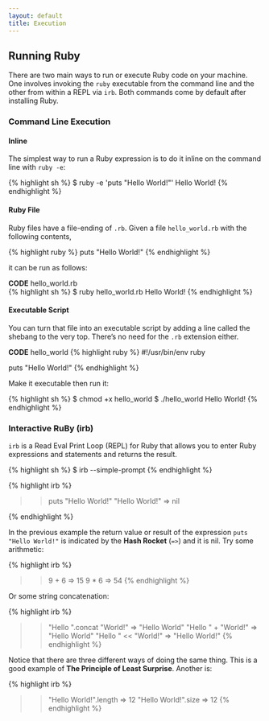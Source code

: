 ```yaml
---
layout: default
title: Execution
---
```


## Running Ruby

There are two main ways to run or execute Ruby code on your machine. One involves invoking the `ruby` executable from the command line and the other from within a REPL via `irb`. Both commands come by default after installing Ruby.

### Command Line Execution

#### Inline

The simplest way to run a Ruby expression is to do it inline on the command line with `ruby -e`:

{% highlight sh %}
$ ruby -e 'puts "Hello World!"'
Hello World!
{% endhighlight %}

#### Ruby File

Ruby files have a file-ending of `.rb`. Given a file `hello_world.rb` with the following contents,

{% highlight ruby %}
puts "Hello World!"
{% endhighlight %}

it can be run as follows:

**CODE** hello_world.rb  
{% highlight sh %}
$ ruby hello_world.rb
Hello World!
{% endhighlight %}

#### Executable Script

You can turn that file into an executable script by adding a line called the shebang to the very top. There’s no need for the `.rb` extension either.

**CODE** hello_world
{% highlight ruby %}
#!/usr/bin/env ruby

puts "Hello World!"
{% endhighlight %}

Make it executable then run it:

{% highlight sh %}
$ chmod +x hello_world
$ ./hello_world
Hello World!
{% endhighlight %}

### Interactive RuBy (irb)

`irb` is a Read Eval Print Loop (REPL) for Ruby that allows you to enter Ruby expressions and statements and returns the result.

{% highlight sh %}
$ irb --simple-prompt
{% endhighlight %}

{% highlight irb %}
>> puts "Hello World!"
"Hello World!"
=> nil
>>
{% endhighlight %}

In the previous example the return value or result of the expression `puts "Hello World!"` is indicated by the **Hash Rocket** (`=>`) and it is nil. Try some arithmetic:

{% highlight irb %}
>> 9 + 6
=> 15
>> 9 * 6
=> 54
{% endhighlight %}

Or some string concatenation:

{% highlight irb %}
>> "Hello ".concat "World!"
=> "Hello World"
>> "Hello " + "World!" 
=> "Hello World"
>> "Hello " << "World!"
=> "Hello World!"
{% endhighlight %}

Notice that there are three different ways of doing the same thing. This is a good example of **The Principle of Least Surprise**. Another is:

{% highlight irb %}
>> "Hello World!".length
=> 12
>> "Hello World!".size
=> 12
{% endhighlight %}
